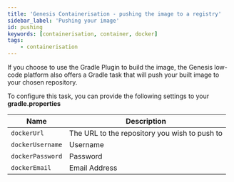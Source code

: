 ```yaml
---
title: 'Genesis Containerisation - pushing the image to a registry'
sidebar_label: 'Pushing your image'
id: pushing
keywords: [containerisation, container, docker]
tags:
    - containerisation
---
```


If you choose to use the Gradle Plugin to build the image, the Genesis low-code platform also offers a Gradle task that will push your built image to your chosen repository.

To configure this task, you can provide the following settings to your **gradle.properties**

| Name | Description |
| --- | --- |
| `dockerUrl` | The URL to the repository you wish to push to |
| `dockerUsername` | Username |
| `dockerPassword` | Password |
| `dockerEmail` | Email Address |
